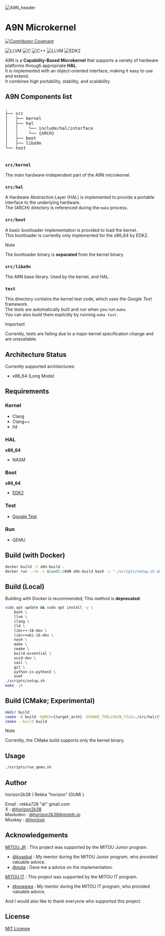 ![A9N_header](https://github.com/horizon2038/A9N/assets/89717194/1ad9d635-c165-4609-bf47-cd592998409f)

# A9N Microkernel

[![Contributor Covenant](https://img.shields.io/badge/Contributor%20Covenant-2.1-4baaaa.svg)](CODE_OF_CONDUCT.md)

![LLVM](https://img.shields.io/badge/ASM-00599C?style=for-the-badge&logoColor=white)
![C](https://img.shields.io/badge/c-%2300599C.svg?style=for-the-badge&logo=c&logoColor=white)
![C++](https://img.shields.io/badge/c++-%2300599C.svg?style=for-the-badge&logo=c%2B%2B&logoColor=white)
![LLVM](https://img.shields.io/badge/llvm-00599C?style=for-the-badge&logo=llvm&logoColor=white)
![EDK2](https://img.shields.io/badge/%2Aedk2-00599C?style=for-the-badge&logoColor=white)

A9N is a **Capability-Based Microkernel** that supports a variety of hardware platforms through appropriate **HAL**.  
It is implemented with an object-oriented interface, making it easy to use and extend.  
It combines high portability, stability, and scalability.

## A9N Components list

<pre>
.
├── src
│   ├── kernel
│   ├── hal
│   │    └── include/hal/interface
│   │    └── {ARCH}
│   ├── boot
│   ├── liba9n
└── test

</pre>

### `src/kernel`

The main hardware-independent part of the A9N microkernel.

### `src/hal`

A Hardware Abstraction Layer (HAL) is implemented to provide a portable interface
to the underlying hardware.  
The {ARCH} directory is referenced during the `make` process.  

### `src/boot`

A basic bootloader implementation is provided to load the kernel.  
This bootloader is currently only implemented for the x86_64 by EDK2.
> [!NOTE]
> The bootloader binary is **separated** from the kernel binary.

### `src/liba9n`

The A9N base library.
Used by the kernel, and HAL.

### `test`

This directory contains the kernel test code, which uses the *Google Test* framework.  
The tests are automatically built and run when you run `make`.  
You can also build them explicitly by running `make test`.

> [!IMPORTANT]
> Currently, tests are failing due to a major kernel specification change and are unavailable.  

## Architecture Status

Currently supported architectures:

- x86_64 (Long Mode)

## Requirements

### Kernel

- Clang
- Clang++
- lld

### HAL

**x86_64**
- NASM

### Boot

**x86_64**
- [EDK2](https://github.com/tianocore/edk2)

### Test

- [Google Test](https://github.com/google/googletest)

### Run

- QEMU

## Build (with Docker)

```bash
docker build -t a9n-build .
docker run --rm -v $(pwd):/A9N a9n-build bash -c "./scripts/setup.sh && make -j8"
```

## Build (Local)

Building with Docker is recommended; This method is **deprecated**.

``` bash
sudo apt update && sudo apt install -y \
    bash \
    llvm \
    clang \
    lld \
    libc++-16-dev \
    libc++abi-16-dev \
    nasm \
    make \
    cmake \
    build-essential \
    uuid-dev \
    iasl \
    git \
    python-is-python3 \
    ovmf
./scripts/setup.sh
make -j8
```

## Build (CMake; Experimental)

```bash
mkdir build
cmake -B build -DARCH={target_arch} -DCMAKE_TOOLCHAIN_FILE=./src/hal/{target_arch}/toolchain.cmake -DCMAKE_BUILD_TYPE={Debug|Release}
cmake --build build
```
> [!NOTE]
> Currently, the CMake build supports only the kernel binary. 

## Usage

```bash
./scripts/run_qemu.sh
```

## Author

horizon2k38 ( Rekka "horizon" IGUMI )

Email : rekka728 "at" gmail.com  
X : [@horizon2k38](https://x.com/horizon2k38)  
Mastodon : [@horizon2k38@mstdn.jp](https://mstdn.jp/@horizon2k38)  
Misskey : [@horizon](https://misskey.io/@horizon)  

## Acknowledgements

[MITOU JR](https://jr.mitou.org/projects/2023/a9n) : This project was supported by the MITOU Junior program.  
- [@kyasbal](https://github.com/kyasbal) : My mentor during the MITOU Junior program, who provided valuable advice.  
- [@nuta](https://github.com/nuta) : Gave me a advice on the implementation.  

[MITOU IT](https://www.ipa.go.jp/jinzai/mitou/it/2024/gaiyou-sg-2.html) : This project was supported by the MITOU IT program.
- [@sowawa](https://github.com/sowawa) : My mentor during the MITOU IT program, who provided valuable advice.

And I would also like to thank everyone who supported this project.  

<!--
I want to express my heartfelt gratitude to my IDOL, who has been a true source of strength for me :

- Yukiho HAGIWARA
- Nono MORIKUBO
- Nagi HISAKAWA
- Arisu TACHIBANA
- Akira SUNAZUKA
- Tsumugi SHIRAISHI
- Roco HANDA
- Tenka OSAKI
- Koito FUKUMARU
- Lilja KATSURAGI

Thank you so much!
-->

## License

[MIT License](https://choosealicense.com/licenses/mit/)
